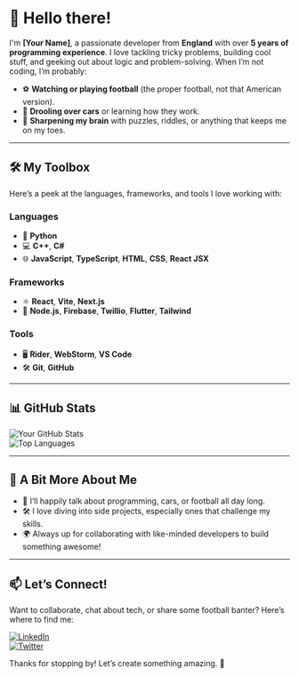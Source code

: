 # 👋 Hello there!  

I'm **[Your Name]**, a passionate developer from **England** with over **5 years of programming experience**. I love tackling tricky problems, building cool stuff, and geeking out about logic and problem-solving. When I’m not coding, I’m probably:  
- ⚽ **Watching or playing football** (the proper football, not that American version).  
- 🚗 **Drooling over cars** or learning how they work.  
- 🧠 **Sharpening my brain** with puzzles, riddles, or anything that keeps me on my toes.  

---

## 🛠️ My Toolbox  

Here’s a peek at the languages, frameworks, and tools I love working with:  

### Languages  
- 🐍 **Python**  
- 💻 **C++**, **C#**  
- 🌐 **JavaScript**, **TypeScript**, **HTML**, **CSS**, **React JSX**  

### Frameworks  
- ⚛️ **React**, **Vite**, **Next.js**  
- 🌱 **Node.js**, **Firebase**, **Twillio**, **Flutter**, **Tailwind**

### Tools  
- 🖥️ **Rider**, **WebStorm**, **VS Code**  
- 🛠️ **Git**, **GitHub**  

---

## 📊 GitHub Stats  

![Your GitHub Stats](https://github-readme-stats.vercel.app/api?username=YourGitHubUsername&show_icons=true&theme=tokyonight)  
![Top Languages](https://github-readme-stats.vercel.app/api/top-langs/?username=YourGitHubUsername&layout=compact&theme=tokyonight)  

---

## 🎉 A Bit More About Me  

- 💬 I’ll happily talk about programming, cars, or football all day long.  
- 🛠️ I love diving into side projects, especially ones that challenge my skills.  
- 🌍 Always up for collaborating with like-minded developers to build something awesome!  

---

## 📫 Let’s Connect!  

Want to collaborate, chat about tech, or share some football banter? Here’s where to find me:  

[![LinkedIn](https://img.shields.io/badge/-LinkedIn-0077B5?logo=linkedin&logoColor=white&style=flat-square)](https://shattereddisk.github.io/rickroll/rickroll.mp4)  
[![Twitter](https://img.shields.io/badge/-Twitter-1DA1F2?logo=twitter&logoColor=white&style=flat-square)](https://shattereddisk.github.io/rickroll/rickroll.mp4)  

Thanks for stopping by! Let’s create something amazing. 🚀  

